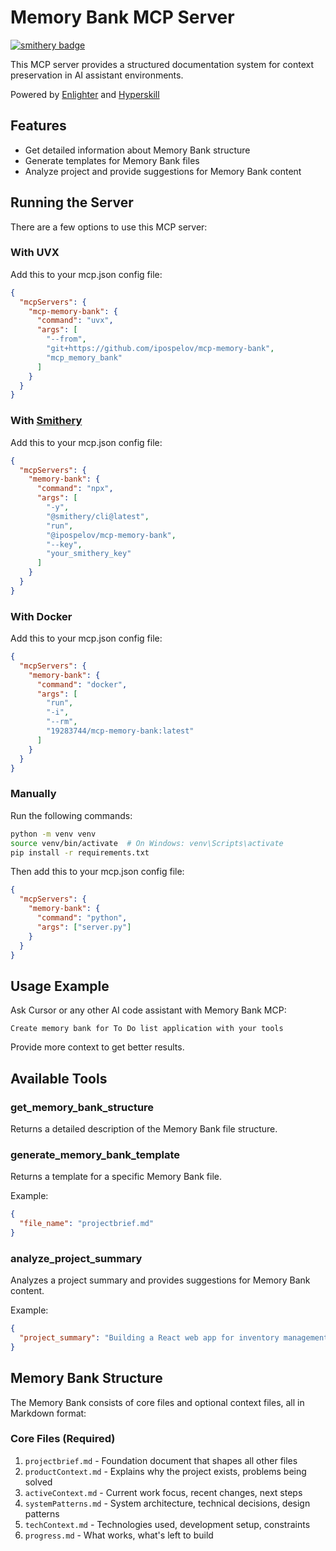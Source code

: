 # Memory Bank MCP Server

[![smithery badge](https://smithery.ai/badge/@ipospelov/mcp-memory-bank)](https://smithery.ai/server/@ipospelov/mcp-memory-bank)

This MCP server provides a structured documentation system for context preservation in AI assistant environments.

Powered by [Enlighter](https://enlightby.ai) and [Hyperskill](https://hyperskill.org)

## Features

- Get detailed information about Memory Bank structure
- Generate templates for Memory Bank files
- Analyze project and provide suggestions for Memory Bank content

## Running the Server

There are a few options to use this MCP server:

### With UVX

Add this to your mcp.json config file:

```json
{
  "mcpServers": {
    "mcp-memory-bank": {
      "command": "uvx",
      "args": [
        "--from",
        "git+https://github.com/ipospelov/mcp-memory-bank",
        "mcp_memory_bank"
      ]
    }
  }
}
```

### With [Smithery](https://smithery.ai/server/@ipospelov/mcp-memory-bank)

Add this to your mcp.json config file:

```json
{
  "mcpServers": {
    "memory-bank": {
      "command": "npx",
      "args": [
        "-y",
        "@smithery/cli@latest",
        "run",
        "@ipospelov/mcp-memory-bank",
        "--key",
        "your_smithery_key"
      ]
    }
  }
}
```

### With Docker

Add this to your mcp.json config file:

```json
{
  "mcpServers": {
    "memory-bank": {
      "command": "docker",
      "args": [
        "run",
        "-i",
        "--rm",
        "19283744/mcp-memory-bank:latest"
      ]
    }
  }
}
```

### Manually

Run the following commands:

```bash
python -m venv venv
source venv/bin/activate  # On Windows: venv\Scripts\activate
pip install -r requirements.txt
```

Then add this to your mcp.json config file:

```json
{
  "mcpServers": {
    "memory-bank": {
      "command": "python",
      "args": ["server.py"]
    }
  }
}
```

## Usage Example

Ask Cursor or any other AI code assistant with Memory Bank MCP:
```
Create memory bank for To Do list application with your tools
```
Provide more context to get better results.

## Available Tools

### get_memory_bank_structure

Returns a detailed description of the Memory Bank file structure.

### generate_memory_bank_template

Returns a template for a specific Memory Bank file.

Example:
```json
{
  "file_name": "projectbrief.md"
}
```

### analyze_project_summary

Analyzes a project summary and provides suggestions for Memory Bank content.

Example:
```json
{
  "project_summary": "Building a React web app for inventory management with barcode scanning"
}
```

## Memory Bank Structure

The Memory Bank consists of core files and optional context files, all in Markdown format:

### Core Files (Required)

1. `projectbrief.md` - Foundation document that shapes all other files
2. `productContext.md` - Explains why the project exists, problems being solved
3. `activeContext.md` - Current work focus, recent changes, next steps
4. `systemPatterns.md` - System architecture, technical decisions, design patterns
5. `techContext.md` - Technologies used, development setup, constraints
6. `progress.md` - What works, what's left to build
